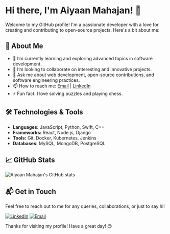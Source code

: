 # Hi there, I'm Aiyaan Mahajan! 👋

Welcome to my GitHub profile! I'm a passionate developer with a love for creating and contributing to open-source projects. Here's a bit about me:

## 🚀 About Me

- 🌱 I’m currently learning and exploring advanced topics in software development.
- 👯 I’m looking to collaborate on interesting and innovative projects.
- 💬 Ask me about web development, open-source contributions, and software engineering practices.
- 📫 How to reach me: [Email](mailto:aiyaan.mahajan@example.com) | [LinkedIn](https://www.linkedin.com/in/aiyaan-mahajan/)
- ⚡ Fun fact: I love solving puzzles and playing chess.

## 🛠️ Technologies & Tools

- **Languages:** JavaScript, Python, Swift, C++
- **Frameworks:** React, Node.js, Django
- **Tools:** Git, Docker, Kubernetes, Jenkins
- **Databases:** MySQL, MongoDB, PostgreSQL

## 📈 GitHub Stats

![Aiyaan Mahajan's GitHub stats](https://github-readme-stats.vercel.app/api?username=Aiyaan-Mahajan&show_icons=true&theme=radical)

## 📬 Get in Touch

Feel free to reach out to me for any queries, collaborations, or just to say hi!

[![LinkedIn](https://img.shields.io/badge/LinkedIn-Aiyaan%20Mahajan-blue)](https://www.linkedin.com/in/aiyaan-mahajan/)
[![Email](https://img.shields.io/badge/Email-aiyaan.mahajan%40example.com-red)](mailto:aiyaan.mahajan@example.com)

Thanks for visiting my profile! Have a great day! 😊
